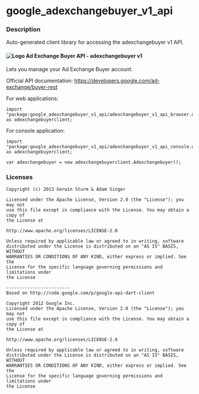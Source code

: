 # google_adexchangebuyer_v1_api

### Description

Auto-generated client library for accessing the adexchangebuyer v1 API.

#### ![Logo](http://www.google.com/images/icons/product/doubleclick-16.gif) Ad Exchange Buyer API - adexchangebuyer v1

Lets you manage your Ad Exchange Buyer account.

Official API documentation: https://developers.google.com/ad-exchange/buyer-rest

For web applications:
```
import "package:google_adexchangebuyer_v1_api/adexchangebuyer_v1_api_browser.dart" as adexchangebuyerclient;
```

For console application:
```
import "package:google_adexchangebuyer_v1_api/adexchangebuyer_v1_api_console.dart" as adexchangebuyerclient;
```

```
var adexchangebuyer = new adexchangebuyerclient.Adexchangebuyer();
```

### Licenses

```
Copyright (c) 2013 Gerwin Sturm & Adam Singer

Licensed under the Apache License, Version 2.0 (the "License"); you may not
use this file except in compliance with the License. You may obtain a copy of
the License at

http://www.apache.org/licenses/LICENSE-2.0

Unless required by applicable law or agreed to in writing, software
distributed under the License is distributed on an "AS IS" BASIS, WITHOUT
WARRANTIES OR CONDITIONS OF ANY KIND, either express or implied. See the
License for the specific language governing permissions and limitations under
the License

------------------------
Based on http://code.google.com/p/google-api-dart-client

Copyright 2012 Google Inc.
Licensed under the Apache License, Version 2.0 (the "License"); you may not
use this file except in compliance with the License. You may obtain a copy of
the License at

http://www.apache.org/licenses/LICENSE-2.0

Unless required by applicable law or agreed to in writing, software
distributed under the License is distributed on an "AS IS" BASIS, WITHOUT
WARRANTIES OR CONDITIONS OF ANY KIND, either express or implied. See the
License for the specific language governing permissions and limitations under
the License

```
